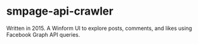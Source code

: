 # smpage-api-crawler
Written in 2015. A Winform UI to explore posts, comments, and likes using Facebook Graph API queries.
